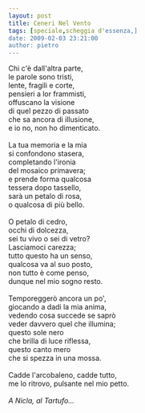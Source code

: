 ```yaml
---
layout: post
title: Ceneri Nel Vento
tags: [speciale,scheggia d'essenza,]
date: 2009-02-03 23:21:00
author: pietro
---
```

Chi c'è dall'altra parte,<br/>le parole sono tristi,<br/>lente, fragili e corte,<br/>pensieri a lor frammisti,<br/>offuscano la visione<br/>di quel pezzo di passato<br/>che sa ancora di illusione,<br/>e io no, non ho dimenticato.<br/><br/>La tua memoria e la mia<br/>si confondono stasera,<br/>completando l'ironia<br/>del mosaico primavera;<br/>e prende forma qualcosa<br/>tessera dopo tassello,<br/>sarà un petalo di rosa,<br/>o qualcosa di più bello.<br/><br/>O petalo di cedro,<br/>occhi di dolcezza,<br/>sei tu vivo o sei di vetro?<br/>Lasciamoci carezza;<br/>tutto questo ha un senso,<br/>qualcosa va al suo posto,<br/>non tutto è come penso,<br/>dunque nel mio sogno resto.<br/><br/>Temporeggerò ancora un po',<br/>giocando a dadi la mia anima,<br/>vedendo cosa succede se saprò<br/>veder davvero quel che illumina;<br/>questo sole nero<br/>che brilla di luce riflessa,<br/>questo canto mero<br/>che si spezza in una mossa.<br/><br/>Cadde l'arcobaleno, cadde tutto,<br/>me lo ritrovo, pulsante nel mio petto.<br/><br/><span style="font-style: italic">A Nicla, al Tartufo... </span>
